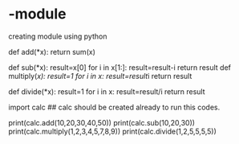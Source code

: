 # -module
creating module using python


def add(*x):
    return sum(x)

def sub(*x):
    result=x[0]
    for i in x[1:]:
        result=result-i
    return result
def multiply(*x):
    result=1
    for i in x:
        result=result*i
    return result

def divide(*x):
    result=1
    for i in x:
       result=result/i
    return result


import calc   ## calc should be created already to run this codes.


print(calc.add(10,20,30,40,50))
print(calc.sub(10,20,30))
print(calc.multiply(1,2,3,4,5,7,8,9))
print(calc.divide(1,2,5,5,5,5))

